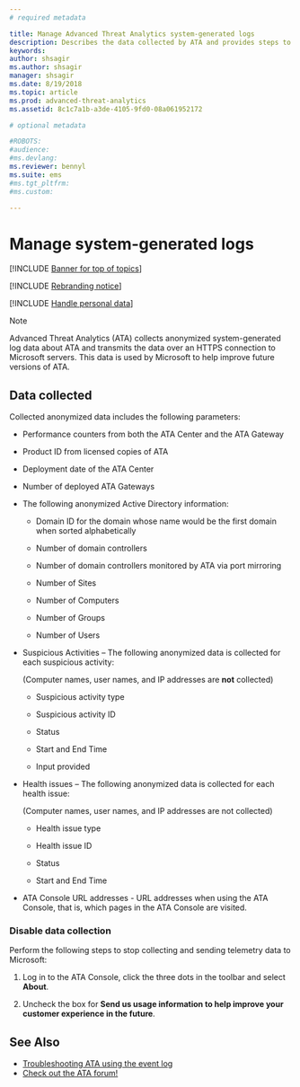 ```yaml
---
# required metadata

title: Manage Advanced Threat Analytics system-generated logs
description: Describes the data collected by ATA and provides steps to turn off data collection.
keywords:
author: shsagir
ms.author: shsagir
manager: shsagir
ms.date: 8/19/2018
ms.topic: article
ms.prod: advanced-threat-analytics
ms.assetid: 8c1c7a1b-a3de-4105-9fd0-08a061952172

# optional metadata

#ROBOTS:
#audience:
#ms.devlang:
ms.reviewer: bennyl
ms.suite: ems
#ms.tgt_pltfrm:
#ms.custom:

---
```


# Manage system-generated logs

[!INCLUDE [Banner for top of topics](includes/banner.md)]

[!INCLUDE [Rebranding notice](includes/rebranding.md)]

[!INCLUDE [Handle personal data](../includes/gdpr-intro-sentence.md)]

 > [!NOTE]
 > Advanced Threat Analytics (ATA) collects anonymized system-generated log data about ATA and transmits the data over an HTTPS connection to Microsoft servers. This data is used by Microsoft to help improve future versions of ATA.

## Data collected

Collected anonymized data includes the following parameters:

- Performance counters from both the ATA Center and the ATA Gateway

- Product ID from licensed copies of ATA

- Deployment date of the ATA Center

- Number of deployed ATA Gateways

- The following anonymized Active Directory information:

    - Domain ID for the domain whose name would be the first domain when sorted alphabetically

    - Number of domain controllers

    - Number of domain controllers monitored by ATA via port mirroring

    - Number of Sites

    - Number of Computers

    - Number of Groups

    - Number of Users

- Suspicious Activities  – The following anonymized data is collected for each suspicious activity:

    (Computer names, user names, and IP addresses are **not** collected)

    - Suspicious activity type

    - Suspicious activity ID

    - Status

    - Start and End Time

    - Input provided

- Health issues – The following anonymized data is collected for each health issue:

    (Computer names, user names, and IP addresses are not collected)

    - Health issue type

    - Health issue ID

    - Status

    - Start and End Time

- ATA Console URL addresses - URL addresses when using the ATA Console, that is, which pages in the ATA Console are visited.


### Disable data collection
Perform the following steps to stop collecting and sending telemetry data to Microsoft:

1. Log in to the ATA Console, click the three dots in the toolbar and select **About**.

1. Uncheck the box for **Send us usage information to help improve your customer experience in the future**.

## See Also
- [Troubleshooting ATA using the event log](troubleshooting-ata-using-logs.md)
- [Check out the ATA forum!](https://social.technet.microsoft.com/Forums/security/home?forum=mata)
